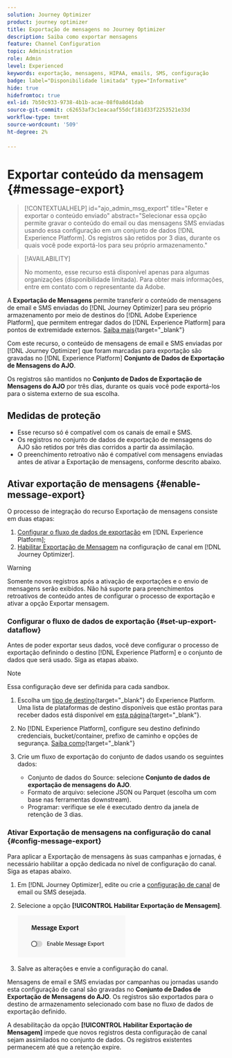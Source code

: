 ```yaml
---
solution: Journey Optimizer
product: journey optimizer
title: Exportação de mensagens no Journey Optimizer
description: Saiba como exportar mensagens
feature: Channel Configuration
topic: Administration
role: Admin
level: Experienced
keywords: exportação, mensagens, HIPAA, emails, SMS, configuração
badge: label="Disponibilidade limitada" type="Informative"
hide: true
hidefromtoc: true
exl-id: 7b50c933-9738-4b1b-acae-08f0a8d41dab
source-git-commit: c62653af3c1eacaaf55dcf181d33f2253521e33d
workflow-type: tm+mt
source-wordcount: '509'
ht-degree: 2%

---
```


# Exportar conteúdo da mensagem {#message-export}

>[!CONTEXTUALHELP]
>id="ajo_admin_msg_export"
>title="Reter e exportar o conteúdo enviado"
>abstract="Selecionar essa opção permite gravar o conteúdo do email ou das mensagens SMS enviadas usando essa configuração em um conjunto de dados [!DNL Experience Platform]. Os registros são retidos por 3 dias, durante os quais você pode exportá-los para seu próprio armazenamento."

>[!AVAILABILITY]
>
>No momento, esse recurso está disponível apenas para algumas organizações (disponibilidade limitada). Para obter mais informações, entre em contato com o representante da Adobe.

A **Exportação de Mensagens** permite transferir o conteúdo de mensagens de email e SMS enviadas do [!DNL Journey Optimizer] para seu próprio armazenamento por meio de destinos do [!DNL Adobe Experience Platform], que permitem entregar dados do [!DNL Experience Platform] para pontos de extremidade externos. [Saiba mais](https://experienceleague.adobe.com/pt-br/docs/experience-platform/destinations/home){target="_blank"}

Com este recurso, o conteúdo de mensagens de email e SMS enviadas por [!DNL Journey Optimizer] que foram marcadas para exportação são gravadas no [!DNL Experience Platform] **Conjunto de Dados de Exportação de Mensagens do AJO**.

Os registros são mantidos no **Conjunto de Dados de Exportação de Mensagens do AJO** por três dias, durante os quais você pode exportá-los para o sistema externo de sua escolha.
<!--
## Terminology

* **[!DNL Experience Platform] destinations** - Framework to deliver data out of Experience Platform into external endpoints. [Learn more](https://experienceleague.adobe.com/en/docs/experience-platform/destinations/home){target="_blank"}
* **AJO Message Export Dataset** - An [!DNL Experience Platform] dataset which stores the message content of email and SMS messages sent via [!DNL Journey Optimizer] which have been marked for export.
* **Retention**: Records in the AJO Message Export Dataset are retained for 3 calendar days from ingestion.-->

## Medidas de proteção

* Esse recurso só é compatível com os canais de email e SMS.
* Os registros no conjunto de dados de exportação de mensagens do AJO são retidos por três dias corridos a partir da assimilação.
* O preenchimento retroativo não é compatível com mensagens enviadas antes de ativar a Exportação de mensagens, conforme descrito abaixo.

## Ativar exportação de mensagens {#enable-message-export}

O processo de integração do recurso Exportação de mensagens consiste em duas etapas:

1. [Configurar o fluxo de dados de exportação](#set-up-export-dataflow) em [!DNL Experience Platform];
1. [Habilitar Exportação de Mensagem](#config-message-export) na configuração de canal em [!DNL Journey Optimizer].

>[!WARNING]
>
>Somente novos registros após a ativação de exportações e o envio de mensagens serão exibidos. Não há suporte para preenchimentos retroativos de conteúdo antes de configurar o processo de exportação e ativar a opção Exportar mensagem.

### Configurar o fluxo de dados de exportação {#set-up-export-dataflow}

Antes de poder exportar seus dados, você deve configurar o processo de exportação definindo o destino [!DNL Experience Platform] e o conjunto de dados que será usado. Siga as etapas abaixo.

>[!NOTE]
>
>Essa configuração deve ser definida para cada sandbox.

1. Escolha um [tipo de destino](https://experienceleague.adobe.com/en/docs/experience-platform/destinations/destination-types){target="_blank"} do Experience Platform. Uma lista de plataformas de destino disponíveis que estão prontas para receber dados está disponível em [esta página](https://experienceleague.adobe.com/en/docs/experience-platform/destinations/catalog/overview){target="_blank"}.

1. No [!DNL Experience Platform], configure seu destino definindo credenciais, bucket/container, prefixo de caminho e opções de segurança. [Saiba como](https://experienceleague.adobe.com/en/docs/experience-platform/destinations/ui/activate/export-datasets){target="_blank"}

1. Crie um fluxo de exportação do conjunto de dados usando os seguintes dados:

   * Conjunto de dados do Source: selecione **Conjunto de dados de exportação de mensagens do AJO**.
   * Formato de arquivo: selecione JSON ou Parquet (escolha um com base nas ferramentas downstream).
   * Programar: verifique se ele é executado dentro da janela de retenção de 3 dias.

### Ativar Exportação de mensagens na configuração do canal {#config-message-export}

Para aplicar a Exportação de mensagens às suas campanhas e jornadas, é necessário habilitar a opção dedicada no nível de configuração do canal. Siga as etapas abaixo.

1. Em [!DNL Journey Optimizer], edite ou crie a [configuração de canal](channel-surfaces.md#create-channel-surface) de email ou SMS desejada.

1. Selecione a opção **[!UICONTROL Habilitar Exportação de Mensagem]**.

   ![](assets/config-message-export.png)

1. Salve as alterações e envie a configuração do canal.

Mensagens de email e SMS enviadas por campanhas ou jornadas usando esta configuração de canal são gravadas no **Conjunto de Dados de Exportação de Mensagens do AJO**. Os registros são exportados para o destino de armazenamento selecionado com base no fluxo de dados de exportação definido.

A desabilitação da opção **[!UICONTROL Habilitar Exportação de Mensagem]** impede que novos registros desta configuração de canal sejam assimilados no conjunto de dados. Os registros existentes permanecem até que a retenção expire.

